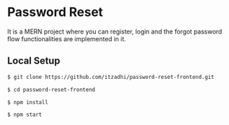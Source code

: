 # Password Reset

It is a MERN project where you can register, login and the forgot password flow functionalities are implemented in it.


## Local Setup

```sh
$ git clone https://github.com/itzadhi/password-reset-frontend.git
```

```sh
$ cd password-reset-frontend
```

```sh
$ npm install
```

```sh
$ npm start
```
